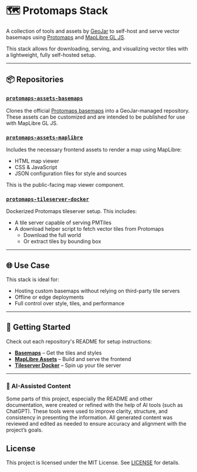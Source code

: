 # 🗺️ Protomaps Stack

A collection of tools and assets by [GeoJar](https://github.com/geojar) to self-host and serve vector basemaps using [Protomaps](https://protomaps.com/) and [MapLibre GL JS](https://maplibre.org/).

This stack allows for downloading, serving, and visualizing vector tiles with a lightweight, fully self-hosted setup.

---

## 📦 Repositories

### [`protomaps-assets-basemaps`](https://github.com/geojar/protomaps-assets-basemaps)
Clones the official [Protomaps basemaps](https://github.com/protomaps/basemaps) into a GeoJar-managed repository. These assets can be customized and are intended to be published for use with MapLibre GL JS.

### [`protomaps-assets-maplibre`](https://github.com/geojar/protomaps-assets-maplibre)
Includes the necessary frontend assets to render a map using MapLibre:
- HTML map viewer
- CSS & JavaScript
- JSON configuration files for style and sources

This is the public-facing map viewer component.

### [`protomaps-tileserver-docker`](https://github.com/geojar/protomaps-tileserver-docker)
Dockerized Protomaps tileserver setup. This includes:
- A tile server capable of serving PMTiles
- A download helper script to fetch vector tiles from Protomaps
  - Download the full world
  - Or extract tiles by bounding box

---

## 🌐 Use Case

This stack is ideal for:
- Hosting custom basemaps without relying on third-party tile servers
- Offline or edge deployments
- Full control over style, tiles, and performance

---

## 🚀 Getting Started

Check out each repository's README for setup instructions:

- **[Basemaps](https://github.com/geojar/protomaps-assets-basemaps)** – Get the tiles and styles
- **[MapLibre Assets](https://github.com/geojar/protomaps-assets-maplibre)** – Build and serve the frontend
- **[Tileserver Docker](https://github.com/geojar/protomaps-tileserver-docker)** – Spin up your tile server

---

### 🤖 AI-Assisted Content

Some parts of this project, especially the README and other documentation, were created or refined with the help of AI tools (such as ChatGPT). These tools were used to improve clarity, structure, and consistency in presenting the information. All generated content was reviewed and edited as needed to ensure accuracy and alignment with the project’s goals.

## License

This project is licensed under the MIT License. See [LICENSE](LICENSE) for details.